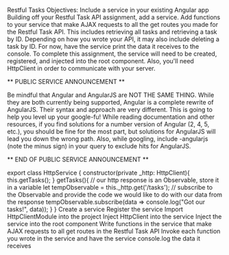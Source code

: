 Restful Tasks
Objectives:
Include a service in your existing Angular app
Building off  your Restful Task API assignment, add a service. Add functions to your service that make AJAX requests to all the get routes you made for the Restful Task API. This includes retrieving all tasks and retrieving a task by ID. Depending on how you wrote your API, it may also include deleting a task by ID. For now, have the service print the data it receives to the console. To complete this assignment, the service will need to be created, registered, and injected into the root component. Also, you'll need HttpClient in order to communicate with your server.



** PUBLIC SERVICE ANNOUNCEMENT **

Be mindful that Angular and AngularJS are NOT THE SAME THING. While they are both currently being supported, Angular is a complete rewrite of AngularJS. Their syntax and approach are very different. This is going to help you level up your google-fu! While reading documentation and other resources, if you find solutions for a number version of Angular (2, 4, 5, etc.), you should be fine for the most part, but solutions for AngularJS will lead you down the wrong path. Also, while googling, include -angularjs (note the minus sign) in your query to exclude hits for AngularJS.

** END OF PUBLIC SERVICE ANNOUNCEMENT **

export class HttpService {
   constructor(private _http: HttpClient){
      this.getTasks();
    }
    getTasks(){
    // our http response is an Observable, store it in a variable
       let tempObservable = this._http.get('/tasks');
    // subscribe to the Observable and provide the code we would like to do with our data from the response
       tempObservable.subscribe(data => console.log("Got our tasks!", data));
    }
}
 Create a service
 Register the service
 Import HttpClientModule into the project
 Inject HttpClient into the service
 Inject the service into the root component
 Write functions in the service that make AJAX requests to all get routes in the Restful Task API
 Invoke each function you wrote in the service and have the service console.log the data it receives
